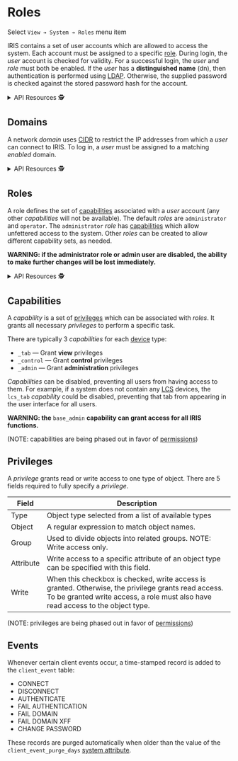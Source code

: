 # Roles

Select `View ➔ System ➔ Roles` menu item

IRIS contains a set of user accounts which are allowed to access the system.
Each account must be assigned to a specific [role](#roles).  During login, the
_user_ account is checked for validity.  For a successful login, the _user_ and
_role_ must both be enabled.  If the _user_ has a **distinguished name** (dn),
then authentication is performed using [LDAP].  Otherwise, the supplied password
is checked against the stored password hash for the account.

<details>
<summary>API Resources 🕵️ </summary>

* `iris/api/user_id`
* `iris/api/user_id/{name}`

| Access       | Primary          | Secondary |
|--------------|------------------|-----------|
| 👁️  View      | name             |           |
| 💡 Manage    | enabled          |           |
| 🔧 Configure | full\_name, role | dn        |

</details>

## Domains

A network _domain_ uses [CIDR] to restrict the IP addresses from which a _user_
can connect to IRIS.  To log in, a _user_ must be assigned to a matching
_enabled_ domain.

<details>
<summary>API Resources 🕵️ </summary>

* `iris/api/domain`
* `iris/api/domain/{name}`

| Access       | Primary | Secondary |
|--------------|---------|-----------|
| 👁️  View      | name    |           |
| 💡 Manage    | enabled |           |
| 🔧 Configure |         | block     |

</details>

## Roles

A role defines the set of [capabilities](#capabilities) associated with a _user_
account (any other _capabilities_ will not be available).  The default _roles_
are `administrator` and `operator`.  The `administrator` _role_ has
[capabilities](#capabilities) which allow unfettered access to the system.
Other _roles_ can be created to allow different capability sets, as needed.

**WARNING: if the administrator role or admin user are disabled, the ability to
make further changes will be lost immediately.**

<details>
<summary>API Resources 🕵️ </summary>

* `iris/api/role`
* `iris/api/role/{name}`

| Access       | Primary    | Secondary |
|--------------|------------|-----------|
| 👁️  View      | name       |           |
| 💡 Manage    | enabled    |           |
| 🔧 Configure |            | domains   |

</details>

## Capabilities

A _capability_ is a set of [privileges](#privileges) which can be associated
with _roles_.  It grants all necessary _privileges_ to perform a specific task.

There are typically 3 _capabilities_ for each [device] type:

* `_tab` — Grant **view** privileges
* `_control` — Grant **control** privileges
* `_admin` — Grant **administration** privileges

_Capabilities_ can be disabled, preventing all users from having access to them.
For example, if a system does not contain any [LCS] devices, the `lcs_tab`
_capability_ could be disabled, preventing that tab from appearing in the user
interface for all users.

**WARNING: the** `base_admin` **capability can grant access for all IRIS
functions.**

(NOTE: capabilities are being phased out in favor of [permissions])

## Privileges

A _privilege_ grants read or write access to one type of object.  There are 5
fields required to fully specify a _privilege_.

Field     | Description
----------|----------------------------------------------------
Type      | Object type selected from a list of available types
Object    | A regular expression to match object names.
Group     | Used to divide objects into related groups.  NOTE: Write access only.
Attribute | Write access to a specific attribute of an object type can be specified with this field.
Write     | When this checkbox is checked, write access is granted.  Otherwise, the privilege grants read access.  To be granted write access, a role must also have read access to the object type.

(NOTE: privileges are being phased out in favor of [permissions])

## Events

Whenever certain client events occur, a time-stamped record is added to the
`client_event` table:

* CONNECT
* DISCONNECT
* AUTHENTICATE
* FAIL AUTHENTICATION
* FAIL DOMAIN
* FAIL DOMAIN XFF
* CHANGE PASSWORD

These records are purged automatically when older than the value of the
`client_event_purge_days` [system attribute].


[CIDR]: https://en.wikipedia.org/wiki/Classless_Inter-Domain_Routing
[device]: controllers.html#devices
[LCS]: lcs.html
[LDAP]: installation.html#ldap
[permissions]: permissions.html
[system attribute]: system_attributes.html
